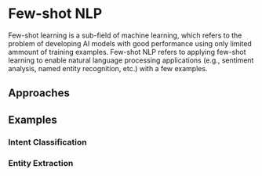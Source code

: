 # Few-shot NLP

Few-shot learning is a sub-field of machine learning, which refers to the problem of developing AI models with good performance using only limited ammount of training examples. Few-shot NLP refers to applying few-shot learning to enable natural language processing applications (e.g., sentiment analysis, named entity recognition, etc.) with a few examples.

## Approaches

## Examples
### Intent Classification

### Entity Extraction
